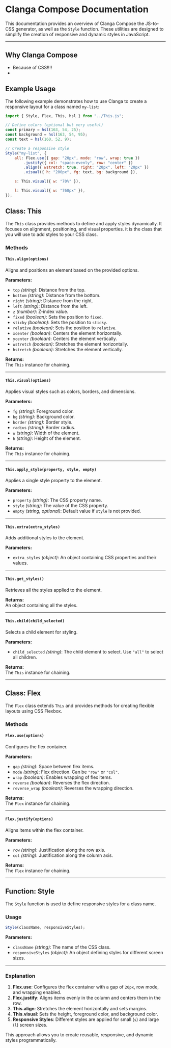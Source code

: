 # Clanga Compose Documentation

This documentation provides an overview of Clanga Compose the JS-to-CSS
generator, as well as the `Style` function. These utilities are designed to
simplify the creation of responsive and dynamic styles in JavaScript.

---

## **Why Clanga Compose**

* Because of CSS!!!!
* 


## **Example Usage**

The following example demonstrates how to use Clanga to create a responsive
layout for a class named `my-list`:

```javascript
import { Style, Flex, This, hsl } from "../This.js";

// Define colors (optional but very useful)
const primary = hsl(163, 54, 25);
const background = hsl(163, 54, 95);
const text = hsl(160, 52, 9);

// Create a responsive style
Style("my-list", {
    all: Flex.use({ gap: "20px", mode: "row", wrap: true })
        .justify({ col: "space-evenly", row: "center" })
        .align({ wstretch: true, right: "20px", left: "20px" })
        .visual({ h: "200px", fg: text, bg: background }),

    s: This.visual({ w: "70%" }),

    l: This.visual({ w: "768px" }),
});
```

## **Class: This**

The `This` class provides methods to define and apply styles dynamically.
It focuses on alignment, positioning, and visual properties. it is the class
that you will use to add styles to your CSS class.

### **Methods**

#### **`This.align(options)`**
Aligns and positions an element based on the provided options.

**Parameters:**
- `top` *(string)*: Distance from the top.
- `bottom` *(string)*: Distance from the bottom.
- `right` *(string)*: Distance from the right.
- `left` *(string)*: Distance from the left.
- `z` *(number)*: Z-index value.
- `fixed` *(boolean)*: Sets the position to `fixed`.
- `sticky` *(boolean)*: Sets the position to `sticky`.
- `relative` *(boolean)*: Sets the position to `relative`.
- `xcenter` *(boolean)*: Centers the element horizontally.
- `ycenter` *(boolean)*: Centers the element vertically.
- `wstretch` *(boolean)*: Stretches the element horizontally.
- `hstretch` *(boolean)*: Stretches the element vertically.

**Returns:**  
The `This` instance for chaining.

---

#### **`This.visual(options)`**
Applies visual styles such as colors, borders, and dimensions.

**Parameters:**
- `fg` *(string)*: Foreground color.
- `bg` *(string)*: Background color.
- `border` *(string)*: Border style.
- `radius` *(string)*: Border radius.
- `w` *(string)*: Width of the element.
- `h` *(string)*: Height of the element.

**Returns:**  
The `This` instance for chaining.

---

#### **`This.apply_style(property, style, empty)`**
Applies a single style property to the element.

**Parameters:**
- `property` *(string)*: The CSS property name.
- `style` *(string)*: The value of the CSS property.
- `empty` *(string, optional)*: Default value if `style` is not provided.

---

#### **`This.extra(extra_styles)`**
Adds additional styles to the element.

**Parameters:**
- `extra_styles` *(object)*: An object containing CSS properties and their values.

---

#### **`This.get_styles()`**
Retrieves all the styles applied to the element.

**Returns:**  
An object containing all the styles.

---

#### **`This.child(child_selected)`**
Selects a child element for styling.

**Parameters:**
- `child_selected` *(string)*: The child element to select. Use `"all"` to select all children.

**Returns:**  
The `This` instance for chaining.

---

## **Class: Flex**

The `Flex` class extends `This` and provides methods for creating flexible layouts using CSS Flexbox.

### **Methods**

#### **`Flex.use(options)`**
Configures the flex container.

**Parameters:**
- `gap` *(string)*: Space between flex items.
- `mode` *(string)*: Flex direction. Can be `"row"` or `"col"`.
- `wrap` *(boolean)*: Enables wrapping of flex items.
- `reverse` *(boolean)*: Reverses the flex direction.
- `reverse_wrap` *(boolean)*: Reverses the wrapping direction.

**Returns:**  
The `Flex` instance for chaining.

---

#### **`Flex.justify(options)`**
Aligns items within the flex container.

**Parameters:**
- `row` *(string)*: Justification along the row axis.
- `col` *(string)*: Justification along the column axis.

**Returns:**  
The `Flex` instance for chaining.

---

## **Function: Style**

The `Style` function is used to define responsive styles for a class name.

### **Usage**

```javascript
Style(className, responsiveStyles);
```

**Parameters:**
- `className` *(string)*: The name of the CSS class.
- `responsiveStyles` *(object)*: An object defining styles for different screen sizes.

---

### **Explanation**
1. **Flex.use**: Configures the flex container with a gap of `20px`, row mode, and wrapping enabled.
2. **Flex.justify**: Aligns items evenly in the column and centers them in the row.
3. **This.align**: Stretches the element horizontally and sets margins.
4. **This.visual**: Sets the height, foreground color, and background color.
5. **Responsive Styles**: Different styles are applied for small (`s`) and large (`l`) screen sizes.

This approach allows you to create reusable, responsive, and dynamic styles programmatically.